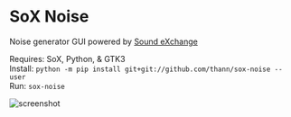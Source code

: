 # SoX Noise

Noise generator GUI powered by [Sound eXchange](http://sox.sourceforge.net/)

Requires: SoX, Python, & GTK3  
Install: `python -m pip install git+git://github.com/thann/sox-noise --user`  
Run: `sox-noise`

![screenshot](https://github.com/Thann/sox-noise/raw/master/screenshot.png)

